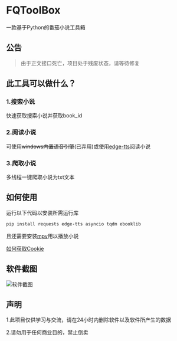 # FQToolBox
一款基于Python的番茄小说工具箱
## 公告
> 由于正文接口死亡，项目处于残废状态，请等待修复
## 此工具可以做什么？
### 1.搜索小说
快速获取搜索小说并获取book_id
### 2.阅读小说
可使用~~windows内置语音引擎~~(已弃用)或使用[edge-tts](https://github.com/rany2/edge-tts)阅读小说
### 3.爬取小说
多线程一键爬取小说为txt文本
## 如何使用
运行以下代码以安装所需运行库
```bash
pip install requests edge-tts asyncio tqdm ebooklib
```
且还需要安装[mpv](https://mpv.io/)用以播放小说

[如何获取Cookie](https://github.com/jackwd387/FQToolBox/issues/2)
## 软件截图
![软件截图](https://github.com/user-attachments/assets/0282a825-1182-4fd5-99ea-9f024d21b1fb)
## 声明
1.此项目仅供学习与交流，请在24小时内删除软件以及软件所产生的数据

2.请勿用于任何商业目的，禁止倒卖
